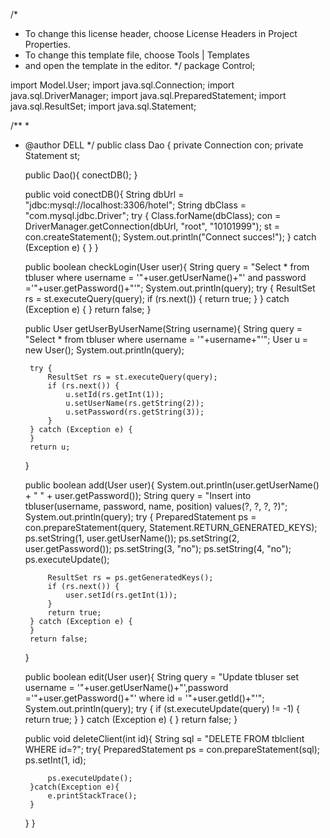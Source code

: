 /*
 * To change this license header, choose License Headers in Project Properties.
 * To change this template file, choose Tools | Templates
 * and open the template in the editor.
 */
package Control;

import Model.User;
import java.sql.Connection;
import java.sql.DriverManager;
import java.sql.PreparedStatement;
import java.sql.ResultSet;
import java.sql.Statement;

/**
 *
 * @author DELL
 */
public class Dao {
    private Connection con;
    private Statement st;
    
    public Dao(){
        conectDB();
    }
    
    public void conectDB(){
        String dbUrl = "jdbc:mysql://localhost:3306/hotel";
        String dbClass = "com.mysql.jdbc.Driver";
        try {
            Class.forName(dbClass);
            con = DriverManager.getConnection(dbUrl, "root", "10101999");
            st = con.createStatement();
            System.out.println("Connect succes!");
        } catch (Exception e) {
        }
    }
    
    public boolean checkLogin(User user){
        String  query = "Select * from tbluser where username = '"+user.getUserName()+"' and password ='"+user.getPassword()+"'";
        System.out.println(query);
        try {
            ResultSet rs = st.executeQuery(query);
            if (rs.next()) {
                return true;
            }
        } catch (Exception e) {
        }
        return false;
    }
    
    public User getUserByUserName(String username){
        String  query = "Select * from tbluser where username = '"+username+"'";
        User u = new User();
        System.out.println(query);
        
        try {
            ResultSet rs = st.executeQuery(query);
            if (rs.next()) {
                u.setId(rs.getInt(1));
                u.setUserName(rs.getString(2));
                u.setPassword(rs.getString(3));
            }
        } catch (Exception e) {
        }
        return u;
    }
    
    public boolean add(User user){
        System.out.println(user.getUserName() + " " + user.getPassword());
        String query = "Insert into tbluser(username, password, name, position) values(?, ?, ?, ?)";
        System.out.println(query);
        try {
            PreparedStatement ps = con.prepareStatement(query, Statement.RETURN_GENERATED_KEYS);
            ps.setString(1, user.getUserName());
            ps.setString(2, user.getPassword());
            ps.setString(3, "no");
            ps.setString(4, "no");
            ps.executeUpdate();
            
            ResultSet rs = ps.getGeneratedKeys();
            if (rs.next()) {
                user.setId(rs.getInt(1));
            }
            return true;
        } catch (Exception e) {
        }
        return false;
    }

	

    
    public boolean edit(User user){
        String  query = "Update tbluser set username = '"+user.getUserName()+"',password ='"+user.getPassword()+"' where id = '"+user.getId()+"'";
        System.out.println(query);
        try {
            if (st.executeUpdate(query) != -1) {
                return true;
            }
        } catch (Exception e) {
        }
        return false;
    }
    
    public void deleteClient(int id){
		String sql = "DELETE FROM tblclient WHERE id=?";
		try{
			PreparedStatement ps = con.prepareStatement(sql);
			ps.setInt(1, id);

			ps.executeUpdate();
		}catch(Exception e){
			e.printStackTrace();
		}
	}
}
